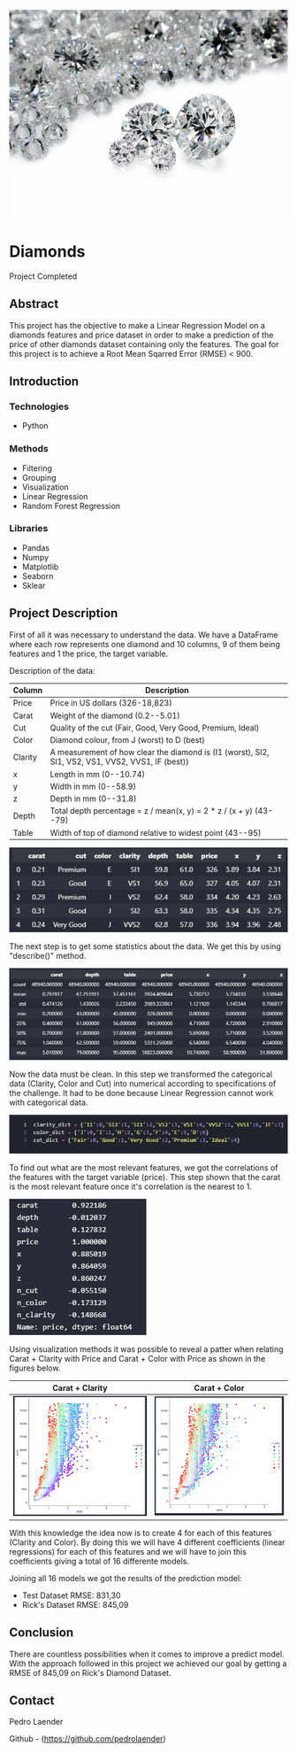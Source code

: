 <p align="center">
  <img src="https://github.com/pedrolaender/03.Ironhack_Diamonds/blob/main/images/00.%20diamonds.jpg?raw=true" />
</p>

# Diamonds

  Project Completed
## Abstract

  This project has the objective to make a Linear Regression Model on a diamonds features and price dataset in order to make a prediction of the price of other diamonds dataset containing only the features. The goal for this project is to achieve a Root Mean Sqarred Error (RMSE) < 900.
## Introduction

### Technologies 

  - Python

### Methods

  - Filtering
  - Grouping
  - Visualization
  - Linear Regression
  - Random Forest Regression


### Libraries

  - Pandas
  - Numpy
  - Matplotlib
  - Seaborn
  - Sklear

## Project Description

  First of all it was necessary to understand the data. We have a DataFrame where each row represents one diamond and 10 columns, 9 of them being features and 1 the price, the target variable.

  Description of the data:

| Column  | Description  |
|---|---|
| Price  | Price in US dollars (326-18,823)  |
| Carat  | Weight of the diamond (0.2--5.01)  |
| Cut  | Quality of the cut (Fair, Good, Very Good, Premium, Ideal)  |
| Color  | Diamond colour, from J (worst) to D (best)  |
| Clarity  | A measurement of how clear the diamond is (I1 (worst), SI2, SI1, VS2, VS1, VVS2, VVS1, IF (best))   |
| x  | Length in mm (0--10.74)  |
| y  | Width in mm (0--58.9)  |
| z  | Depth in mm (0--31.8)  |
| Depth  | Total depth percentage = z / mean(x, y) = 2 * z / (x + y) (43--79)  |
| Table  | Width of top of diamond relative to widest point (43--95)  |

![image](https://github.com/pedrolaender/03.Ironhack_Diamonds/blob/main/images/01.%20understanding.PNG?raw=true)

  The next step is to get some statistics about the data. We get this by using "describe()" method.

![image](https://github.com/pedrolaender/03.Ironhack_Diamonds/blob/main/images/02.%20describe().PNG?raw=true)

  Now the data must be clean. In this step we transformed the categorical data (Clarity, Color and Cut) into numerical according to specifications of the challenge. It had to be done because Linear Regression cannot work with categorical data.

![image](https://github.com/pedrolaender/03.Ironhack_Diamonds/blob/main/images/03.%20categorical.PNG?raw=true)

  To find out what are the most relevant features, we got the correlations of the features with the target variable (price). This step shown that the carat is the most relevant feature once it's correlation is the nearest to 1.
  
![image](https://github.com/pedrolaender/03.Ironhack_Diamonds/blob/main/images/04.%20correlation.PNG?raw=true)

  Using visualization methods it was possible to reveal a patter when relating Carat + Clarity with Price and Carat + Color with Price as shown in the figures below.

Carat + Clarity          |  Carat + Color
:-------------------------:|:-------------------------:
![image](https://github.com/pedrolaender/03.Ironhack_Diamonds/blob/main/images/05.%20clarity.PNG?raw=true)   |   ![image](https://github.com/pedrolaender/03.Ironhack_Diamonds/blob/main/images/06.%20color%20.PNG?raw=true)


  With this knowledge the idea now is to create 4 for each of this features (Clarity and Color). By doing this we will have 4 different coefficients (linear regressions) for each of this features and we will have to join this coefficients giving a total of 16 differente models.

  Joining all 16 models we got the results of the prediction model:
  - Test Dataset RMSE: 831,30
  - Rick's Dataset RMSE: 845,09   

## Conclusion
  There are countless possibilities when it comes to improve a predict model. With the approach followed in this project we achieved our goal by getting a RMSE of 845,09 on Rick's Diamond Dataset.
  
## Contact

  Pedro Laender
  
  Github - (https://github.com/pedrolaender)
 
